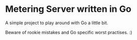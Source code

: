 # Metering Server written in Go

A simple project to play around with Go a little bit.

Beware of rookie mistakes and Go specific worst practises. :)